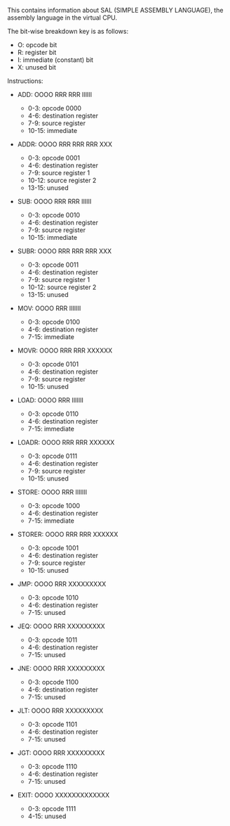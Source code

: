 
This contains information about SAL (SIMPLE ASSEMBLY LANGUAGE), the assembly language in the virtual CPU.

The bit-wise breakdown key is as follows:
- O: opcode bit
- R: register bit
- I: immediate (constant) bit
- X: unused bit

Instructions:
- ADD: OOOO RRR RRR IIIIII
    - 0-3: opcode 0000
    - 4-6: destination register
    - 7-9: source register
    - 10-15: immediate

- ADDR: OOOO RRR RRR RRR XXX
    - 0-3: opcode 0001
    - 4-6: destination register
    - 7-9: source register 1
    - 10-12: source register 2
    - 13-15: unused
    
- SUB: OOOO RRR RRR IIIIII
    - 0-3: opcode 0010
    - 4-6: destination register
    - 7-9: source register
    - 10-15: immediate

- SUBR: OOOO RRR RRR RRR XXX
    - 0-3: opcode 0011
    - 4-6: destination register
    - 7-9: source register 1
    - 10-12: source register 2
    - 13-15: unused

- MOV: OOOO RRR IIIIIII
    - 0-3: opcode 0100
    - 4-6: destination register
    - 7-15: immediate

- MOVR: OOOO RRR RRR XXXXXX
    - 0-3: opcode 0101
    - 4-6: destination register
    - 7-9: source register
    - 10-15: unused

- LOAD: OOOO RRR IIIIIII
    - 0-3: opcode 0110
    - 4-6: destination register
    - 7-15: immediate
    
- LOADR: OOOO RRR RRR XXXXXX
    - 0-3: opcode 0111
    - 4-6: destination register
    - 7-9: source register
    - 10-15: unused

- STORE: OOOO RRR IIIIIII
    - 0-3: opcode 1000
    - 4-6: destination register
    - 7-15: immediate

- STORER: OOOO RRR RRR XXXXXX
    - 0-3: opcode 1001
    - 4-6: destination register
    - 7-9: source register
    - 10-15: unused

- JMP: OOOO RRR XXXXXXXXX
    - 0-3: opcode 1010
    - 4-6: destination register
    - 7-15: unused

- JEQ: OOOO RRR XXXXXXXXX
    - 0-3: opcode 1011
    - 4-6: destination register
    - 7-15: unused

- JNE: OOOO RRR XXXXXXXXX
    - 0-3: opcode 1100
    - 4-6: destination register
    - 7-15: unused

- JLT: OOOO RRR XXXXXXXXX
    - 0-3: opcode 1101
    - 4-6: destination register
    - 7-15: unused

- JGT: OOOO RRR XXXXXXXXX
    - 0-3: opcode 1110
    - 4-6: destination register
    - 7-15: unused

- EXIT: OOOO XXXXXXXXXXXXX
    - 0-3: opcode 1111
    - 4-15: unused
